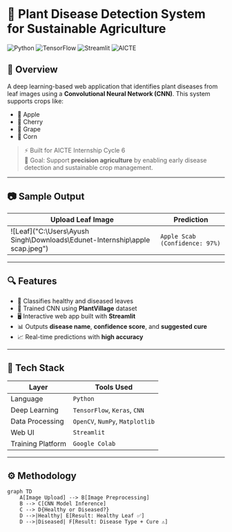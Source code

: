 # 🌿 Plant Disease Detection System for Sustainable Agriculture

![Python](https://img.shields.io/badge/Python-3.10-blue?logo=python) 
![TensorFlow](https://img.shields.io/badge/TensorFlow-ML-orange?logo=tensorflow) 
![Streamlit](https://img.shields.io/badge/Streamlit-WebApp-red?logo=streamlit)
![AICTE](https://img.shields.io/badge/AICTE-Internship-yellow)

## 🧠 Overview

A deep learning-based web application that identifies plant diseases from leaf images using a **Convolutional Neural Network (CNN)**. This system supports crops like:

- 🍎 Apple
- 🍒 Cherry
- 🍇 Grape
- 🌽 Corn

> ⚡ Built for AICTE Internship Cycle 6  
> 🎯 Goal: Support **precision agriculture** by enabling early disease detection and sustainable crop management.

---

## 📷 Sample Output

| Upload Leaf Image | Prediction |
|-------------------|------------|
| ![Leaf]("C:\Users\Ayush Singh\Downloads\Edunet-Internship\apple scap.jpeg") | `Apple Scab (Confidence: 97%)` |

---

## 🔍 Features

- 🌱 Classifies healthy and diseased leaves
- 🤖 Trained CNN using **PlantVillage** dataset
- 🖥️ Interactive web app built with **Streamlit**
- 📊 Outputs **disease name**, **confidence score**, and **suggested cure**
- 📈 Real-time predictions with **high accuracy**

---

## 🧪 Tech Stack

| Layer            | Tools Used                         |
|------------------|------------------------------------|
| Language         | `Python`                           |
| Deep Learning    | `TensorFlow`, `Keras`, `CNN`       |
| Data Processing  | `OpenCV`, `NumPy`, `Matplotlib`    |
| Web UI           | `Streamlit`                        |
| Training Platform| `Google Colab`                     |

---

## ⚙️ Methodology

```mermaid
graph TD
    A[Image Upload] --> B[Image Preprocessing]
    B --> C[CNN Model Inference]
    C --> D{Healthy or Diseased?}
    D -->|Healthy| E[Result: Healthy Leaf ✅]
    D -->|Diseased| F[Result: Disease Type + Cure ⚠️]
